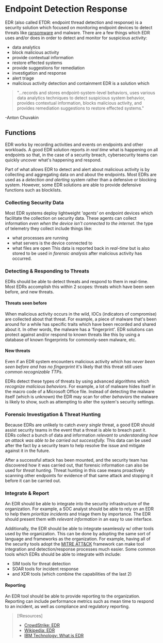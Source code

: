 
# Endpoint Detection Response
EDR (also called ETDR: endpoint thread detection and response) is a security solution which focused on monitoring endpoint devices to detect threats like [ransomware](cybersecurity/TTPs/actions-on-objective/ransomware.md) and malware. There are a few things which EDR uses and/or does in order to detect and monitor for suspicious activity:
- data analytics
- block malicious activity
- provide contextual information
- restore effected systems
- provide suggestions for remediation
- investigation and response
- alert triage
- malicious activity detection and containment
EDR is a solution which 
> "...records and stores endpoint-system-level behaviors, uses various data analytics techniques to detect suspicious system behavior, provides contextual information, blocks malicious activity, and provides remediation suggestions to restore effected systems."

-Anton Chuvakin
## Functions
EDR works by recording activities and events on endpoints and other workloads. A good EDR solution reports *in real time* what is happening on all endpoints so that, in the case of a security breach, cybersecurity teams can quickly uncover what's happening and respond.

Part of what allows EDR to detect and alert about malicious activity is by collecting and aggregating data on and about the endpoints. Most EDRs are used as a *detection and alerting* system rather than a defensive or blocking system. However, some EDR solutions are able to provide defensive functions such as blocklists.
### Collecting Security Data
Most EDR systems deploy lightweight *'agents'* on endpoint devices which facilitate the collection on security data. These agents can collect information *even when the device isn't connected to the internet*. the type of telemetry they collect include things like:
- what processes are running
- what servers is the device connected to
- what files are open
This data is reported back in *real-time* but is also stored to be used in *forensic analysis* after malicious activity has occurred.
### Detecting & Responding to Threats
EDRs should be able to detect threats and respond to them in real-time. Most EDRs accomplish this within 2 scopes: threats which have been seen before, and new threats.
#### Threats seen before
When malicious activity occurs in the wild, IOCs (indicators of compromise) are collected about that threat. For example, a piece of malware that's been around for a while has specific traits which have been recorded and shared about it. In other words, the malware has a 'fingerprint'. EDR solutions can protect against and/or respond to known threats like this by using a database of known fingerprints for commonly-seen malware, etc.
#### New threats
Even if an EDR system encounters malicious activity *which has never been seen before and has no fingerprint* it's likely that this threat still uses *common recognizable TTPs*.

EDRs detect these types of threats by using advanced algorithms which *recognize malicious behaviors*. For example, a lot of malware hides itself in the macro code of a Microsoft Office file. Instead of detecting the malware itself (which is unknown) the EDR may scan for other *behaviors* the malware is likely to show, such as attempting to alter the system's security settings.
### Forensic Investigation & Threat Hunting
Because EDRs are unlikely to catch *every single* threat, a good EDR should assist security teams in the event that a threat is able to breach past it. EDRs collect a bunch of data and information *relevant to understanding how an attack was able to be carried out successfully.* This data can be used after the fact by a security team to help resolve the issue and mitigate against it in the future.

After a successful attack has been mounted, and the security team has discovered how it was carried out, that forensic information can also be used for *threat hunting*. Threat hunting in this case means proactively scanning other endpoints for evidence of that same attack and stopping it before it can be carried out.
### Integrate & Report
An EDR should be able to integrate into the security infrastructure of the organization. For example, a SOC analyst should be able to rely on an EDR to help them *prioritize incidents* and triage them by importance. The EDR should present them with *relevant information* in an easy to use interface.

Additionally, the EDR should be able to integrate seamlessly w/ other tools used by the organization. This can be done by adopting the same sort of language and frameworks as the organization. For example, having all of the security tools adopt the [MITRE ATT&CK](cybersecurity/resources/MITRE-ATT&CK.md) framework can make tool integration and detection/response processes much easier. Some common tools which EDRs should be able to integrate with include:
- SIM tools for threat detection
- SOAR tools for incident response
- and XDR tools (which combine the capabilities of the last 2)
#### Reporting
An EDR tool should be able to provide reporting to the organization. Reporting can include performance metrics such as mean time to respond to an incident, as well as compliance and regulatory reporting.

> [!Resources]
> - [CrowdStrike: EDR](https://www.crowdstrike.com/cybersecurity-101/endpoint-security/endpoint-detection-and-response-edr/)
> - [Wikipedia: EDR](https://en.wikipedia.org/wiki/Endpoint_detection_and_response)
> - [IBM Technology: What is EDR](https://www.youtube.com/watch?v=55GaIolVVqI)